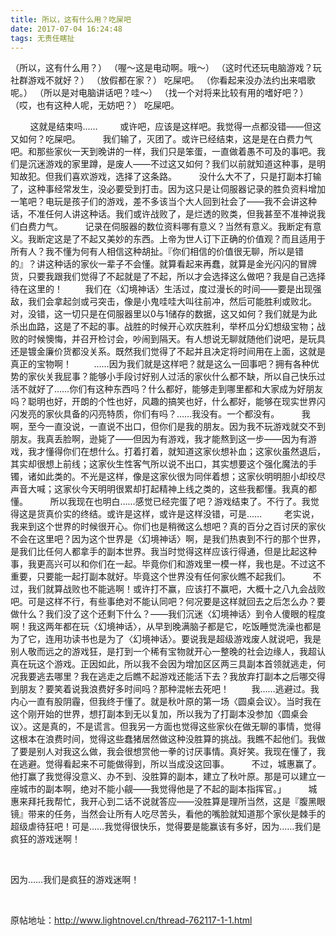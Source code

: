 ```yaml
---
title: 所以，这有什么用？吃屎吧
date: 2017-07-04 16:24:48
tags: 无责任瞎扯
---
```

（所以，这有什么用？）
（喔～这是电动啊。哦～）
（这时代还玩电脑游戏？玩社群游戏不就好？）
（放假都在家？）
吃屎吧。
（你看起来没办法约出来唱歌呢。）
（所以是对电脑讲话吧？哇～）
（找一个对将来比较有用的嗜好吧？）
（哎，也有这种人呢，无妨吧？）
吃屎吧。
<!--more-->

&nbsp;&nbsp;&nbsp;&nbsp;&nbsp;&nbsp;&nbsp;&nbsp;这就是结束吗……
&nbsp;&nbsp;&nbsp;&nbsp;&nbsp;&nbsp;&nbsp;&nbsp;或许吧，应该是这样吧。我觉得一点都没错——但这又如何？吃屎吧。
&nbsp;&nbsp;&nbsp;&nbsp;&nbsp;&nbsp;&nbsp;&nbsp;我们输了，灭团了。或许已经结束，这是是在白费力气吧。和那些家伙一天到晚讲的一样，我们只是笨蛋，一直做着愚不可及的事吧。我们是沉迷游戏的家里蹲，是废人——不过这又如何？我们以前就知道这种事，是明知故犯。但我们喜欢游戏，选择了这条路。
&nbsp;&nbsp;&nbsp;&nbsp;&nbsp;&nbsp;&nbsp;&nbsp;没什么大不了，只是打副本打输了，这种事经常发生，没必要受到打击。因为这只是让伺服器记录的胜负资料增加一笔吧？电玩是孩子们的游戏，差不多该当个大人回到社会了——我不会讲这种话，不准任何人讲这种话。我们或许战败了，是烂透的败类，但我甚至不准神说我们白费力气。
&nbsp;&nbsp;&nbsp;&nbsp;&nbsp;&nbsp;&nbsp;&nbsp;记录在伺服器的数位资料哪有意义？当然有意义。我断定有意义。我断定这是了不起又美妙的东西。上帝为世人订下正确的价值观？而且适用于所有人？我不懂为何有人相信这种胡扯。『你们相信的价值很无聊，所以是错的』？讲这种话的家伙一辈子不会懂。就算看起来再蠢，就算是金光闪闪的冒牌货，只要我跟我们觉得了不起就是了不起，所以才会选择这么做吧？我是自己选择待在这里的！
&nbsp;&nbsp;&nbsp;&nbsp;&nbsp;&nbsp;&nbsp;&nbsp;我们在〈幻境神话〉生活过，度过漫长的时间——要是出现强敌，我们会拿起剑或弓突击，像是小鬼哇哇大叫往前冲，然后可能胜利或败北。对，没错，这一切只是在伺服器里以0与1储存的数据，这又如何？我们就是为此杀出血路，这是了不起的事。战胜的时候开心欢庆胜利，举杯瓜分幻想级宝物；战败的时候懊悔，并召开检讨会，吵闹到隔天。有人想说无聊就随他们说吧，是玩具还是镀金廉价货都没关系。既然我们觉得了不起并且决定将时间用在上面，这就是真正的宝物啊！
&nbsp;&nbsp;&nbsp;&nbsp;&nbsp;&nbsp;&nbsp;&nbsp;……因为我们就是这样吧？就是这么一回事吧？拥有各种优势的家伙关我屁事？能够小手段讨好别人过活的家伙什么都不缺，所以自己快乐过活不就好了……你们有这种东西吗？什么都好，能够走到哪里都和大家成为好朋友吗？聪明也好，开朗的个性也好，风趣的搞笑也好，什么都好，能够在现实世界闪闪发亮的家伙具备的闪亮特质，你们有吗？……我没有。一个都没有。
&nbsp;&nbsp;&nbsp;&nbsp;&nbsp;&nbsp;&nbsp;&nbsp;我啊，至今一直没说，一直说不出口，但你们是我的朋友。因为我不玩游戏就交不到朋友。我真丢脸啊，逊毙了——但因为有游戏，我才能熬到这一步——因为有游戏，我才懂得你们在想什么。打着打着，就知道这家伙想补血；这家伙虽然退后，其实却很想上前线；这家伙生性客气所以说不出口，其实想要这个强化魔法的手镯，诸如此类的。不光是这样，像是这家伙很为同伴着想；这家伙明明胆小却绞尽声音大喊；这家伙今天明明很累却打起精神上线之类的，这些我都懂。我真的都懂。
&nbsp;&nbsp;&nbsp;&nbsp;&nbsp;&nbsp;&nbsp;&nbsp;所以我现在也明白……感觉已经完蛋了吧？游戏结束了。不行了。我觉得这是货真价实的终结。或许是这样，或许是这样没错，可是……
&nbsp;&nbsp;&nbsp;&nbsp;&nbsp;&nbsp;&nbsp;&nbsp;老实说，我来到这个世界的时候很开心。你们也是稍微这么想吧？真的百分之百讨厌的家伙不会在这里吧？因为这个世界是〈幻境神话〉啊，是我们热衷到不行的那个世界，是我们比任何人都拿手的副本世界。我当时觉得这样应该行得通，但是比起这种事，我更高兴可以和你们在一起。毕竟你们和游戏里一模一样，我也是。不过这不重要，只要能一起打副本就好。毕竟这个世界没有任何家伙瞧不起我们。
&nbsp;&nbsp;&nbsp;&nbsp;&nbsp;&nbsp;&nbsp;&nbsp;不过，我们就算战败也不能逃啊！或许打不赢，应该打不赢吧，大概十之八九会战败吧。可是这样不行，有些事绝对不能认同吧？何况要是这样就回去之后怎么办？要做什么？我们没了这个还剩下什么？——我们沉迷〈幻境神话〉到令人傻眼的程度啊！我这两年都在玩〈幻境神话〉，从早到晚满脑子都是它，吃饭睡觉洗澡也都是为了它，连用功读书也是为了〈幻境神话〉。要说我是超级游戏废人就说吧，我是别人敬而远之的游戏狂，是打到一个稀有宝物就开心一整晚的社会边缘人，我超认真在玩这个游戏。正因如此，所以我不会因为增加区区两三具副本首领就逃走，何况我要逃去哪里？我在逃走之后瞧不起游戏还能活下去？我放弃打副本之后哪交得到朋友？要笑着说我浪费好多时间吗？那种混帐去死吧！
&nbsp;&nbsp;&nbsp;&nbsp;&nbsp;&nbsp;&nbsp;&nbsp;我……逃避过。我内心一直有股阴霾，但我终于懂了。就是秋叶原的第一场〈圆桌会议〉。当时我在这个刚开始的世界，想打副本到无以复加，所以我为了打副本没参加〈圆桌会议〉。这是真的，不是谎言。但我另一方面也觉得这些家伙在做无聊的事情，觉得这根本在浪费时间，觉得这些蠢猪居然做这种没胜算的挑战。我瞧不起他们。我做了要是别人对我这么做，我会很想赏他一拳的讨厌事情。真好笑。我现在懂了，我在逃避。觉得看起来不可能做得到，所以当成没这回事。
&nbsp;&nbsp;&nbsp;&nbsp;&nbsp;&nbsp;&nbsp;&nbsp;不过，城惠赢了。他打赢了我觉得没意义、办不到、没胜算的副本，建立了秋叶原。那是可以建立一座城市的副本啊，绝对不能小觎——我觉得他是了不起的副本指挥官。」
&nbsp;&nbsp;&nbsp;&nbsp;&nbsp;&nbsp;&nbsp;&nbsp;城惠来拜托我帮忙，我开心到二话不说就答应——没胜算是理所当然，这是『腹黑眼镜』带来的任务，当然会让所有人吃尽苦头，看他的嘴脸就知道那个家伙是棘手的超级虐待狂吧！可是……我觉得很快乐，觉得要是能赢该有多好，因为……我们是疯狂的游戏迷啊！

&nbsp;

因为……我们是疯狂的游戏迷啊！

&nbsp;

原帖地址：<a href="http://www.lightnovel.cn/thread-762117-1-1.html">http://www.lightnovel.cn/thread-762117-1-1.html</a>